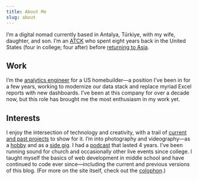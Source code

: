 ```yaml
---
title: About Me
slug: about
---
```

I’m a digital nomad currently based in Antalya, Türkiye, with my wife, daughter, and son. I’m an [ATCK](https://en.wikipedia.org/wiki/Third_culture_kid#:~:text=adult%20third%20culture%20kid%20%28ATCK%29) who spent eight years back in the United States (four in college; four after) before [returning to Asia](/2018/eleven-days/).

## Work

I’m the [analytics engineer](https://www.getdbt.com/what-is-analytics-engineering#what-is-an-analytics-engineer) for a US homebuilder—a position I’ve been in for a few years, working to modernize our data stack and replace myriad Excel reports with new dashboards. I’ve been at this company for over a decade now, but this role has brought me the most enthusiasm in my work yet.

## Interests

I enjoy the intersection of technology and creativity, with a trail of [current and past projects](/projects/) to show for it. I’m into photography and videography—as a [hobby](/2023/365/) and as a [side gig](https://lunsford.tech/). I had a [podcast](https://breadcrumbs.fm) that lasted 4 years. I’ve been running sound for church and occasionally other live events since college. I taught myself the basics of web development in middle school and have continued to code ever since—including the current and previous versions of this blog. (For more on the site itself, check out the [colophon](/colophon/).)
